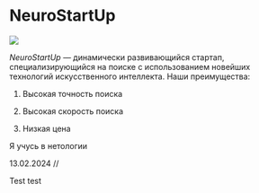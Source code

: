 # NeuroStartUp
![](https://netology-code.github.io/git-homeworks/introduction/assets/logo.png)

*NeuroStartUp* — динамически развивающийся стартап, специализирующийся на поиске с использованием новейших технологий искусственного интеллекта.
Наши преимущества:

1. Высокая точность поиска

2. Высокая скорость поиска

3. Низкая цена


Я учусь в нетологии

13.02.2024 // 

Test test